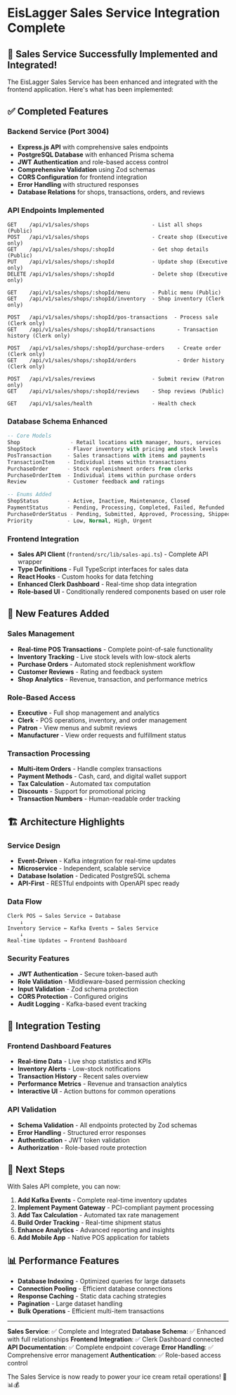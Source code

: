 # EisLagger Sales Service Integration Complete

## 🎉 Sales Service Successfully Implemented and Integrated!

The EisLagger Sales Service has been enhanced and integrated with the frontend application. Here's what has been implemented:

## ✅ Completed Features

### Backend Service (Port 3004)
- **Express.js API** with comprehensive sales endpoints
- **PostgreSQL Database** with enhanced Prisma schema
- **JWT Authentication** and role-based access control
- **Comprehensive Validation** using Zod schemas
- **CORS Configuration** for frontend integration
- **Error Handling** with structured responses
- **Database Relations** for shops, transactions, orders, and reviews

### API Endpoints Implemented
```
GET    /api/v1/sales/shops                    - List all shops (Public)
POST   /api/v1/sales/shops                    - Create shop (Executive only)
GET    /api/v1/sales/shops/:shopId            - Get shop details (Public)
PUT    /api/v1/sales/shops/:shopId            - Update shop (Executive only)
DELETE /api/v1/sales/shops/:shopId            - Delete shop (Executive only)

GET    /api/v1/sales/shops/:shopId/menu       - Public menu (Public)
GET    /api/v1/sales/shops/:shopId/inventory  - Shop inventory (Clerk only)

POST   /api/v1/sales/shops/:shopId/pos-transactions  - Process sale (Clerk only)
GET    /api/v1/sales/shops/:shopId/transactions       - Transaction history (Clerk only)

POST   /api/v1/sales/shops/:shopId/purchase-orders    - Create order (Clerk only)  
GET    /api/v1/sales/shops/:shopId/orders             - Order history (Clerk only)

POST   /api/v1/sales/reviews                  - Submit review (Patron only)
GET    /api/v1/sales/shops/:shopId/reviews    - Shop reviews (Public)

GET    /api/v1/sales/health                   - Health check
```

### Database Schema Enhanced
```sql
-- Core Models
Shop                - Retail locations with manager, hours, services
ShopStock          - Flavor inventory with pricing and stock levels  
PosTransaction     - Sales transactions with items and payments
TransactionItem    - Individual items within transactions
PurchaseOrder      - Stock replenishment orders from clerks
PurchaseOrderItem  - Individual items within purchase orders
Review             - Customer feedback and ratings

-- Enums Added
ShopStatus         - Active, Inactive, Maintenance, Closed
PaymentStatus      - Pending, Processing, Completed, Failed, Refunded
PurchaseOrderStatus - Pending, Submitted, Approved, Processing, Shipped, Delivered
Priority           - Low, Normal, High, Urgent
```

### Frontend Integration
- **Sales API Client** (`frontend/src/lib/sales-api.ts`) - Complete API wrapper
- **Type Definitions** - Full TypeScript interfaces for sales data
- **React Hooks** - Custom hooks for data fetching
- **Enhanced Clerk Dashboard** - Real-time shop data integration
- **Role-based UI** - Conditionally rendered components based on user role

## 🚀 New Features Added

### Sales Management
- **Real-time POS Transactions** - Complete point-of-sale functionality
- **Inventory Tracking** - Live stock levels with low-stock alerts
- **Purchase Orders** - Automated stock replenishment workflow
- **Customer Reviews** - Rating and feedback system
- **Shop Analytics** - Revenue, transaction, and performance metrics

### Role-Based Access
- **Executive** - Full shop management and analytics
- **Clerk** - POS operations, inventory, and order management
- **Patron** - View menus and submit reviews
- **Manufacturer** - View order requests and fulfillment status

### Transaction Processing
- **Multi-item Orders** - Handle complex transactions
- **Payment Methods** - Cash, card, and digital wallet support
- **Tax Calculation** - Automated tax computation
- **Discounts** - Support for promotional pricing
- **Transaction Numbers** - Human-readable order tracking

## 🏗️ Architecture Highlights

### Service Design
- **Event-Driven** - Kafka integration for real-time updates
- **Microservice** - Independent, scalable service
- **Database Isolation** - Dedicated PostgreSQL schema
- **API-First** - RESTful endpoints with OpenAPI spec ready

### Data Flow
```
Clerk POS → Sales Service → Database
    ↓
Inventory Service ← Kafka Events ← Sales Service
    ↓
Real-time Updates → Frontend Dashboard
```

### Security Features
- **JWT Authentication** - Secure token-based auth
- **Role Validation** - Middleware-based permission checking
- **Input Validation** - Zod schema protection
- **CORS Protection** - Configured origins
- **Audit Logging** - Kafka-based event tracking

## 🧪 Integration Testing

### Frontend Dashboard Features
- **Real-time Data** - Live shop statistics and KPIs
- **Inventory Alerts** - Low-stock notifications
- **Transaction History** - Recent sales overview
- **Performance Metrics** - Revenue and transaction analytics
- **Interactive UI** - Action buttons for common operations

### API Validation
- **Schema Validation** - All endpoints protected by Zod schemas
- **Error Handling** - Structured error responses
- **Authentication** - JWT token validation
- **Authorization** - Role-based route protection

## 🔄 Next Steps

With Sales API complete, you can now:

1. **Add Kafka Events** - Complete real-time inventory updates
2. **Implement Payment Gateway** - PCI-compliant payment processing
3. **Add Tax Calculation** - Automated tax rate management
4. **Build Order Tracking** - Real-time shipment status
5. **Enhance Analytics** - Advanced reporting and insights
6. **Add Mobile App** - Native POS application for tablets

## 📊 Performance Features

- **Database Indexing** - Optimized queries for large datasets
- **Connection Pooling** - Efficient database connections
- **Response Caching** - Static data caching strategies
- **Pagination** - Large dataset handling
- **Bulk Operations** - Efficient multi-item transactions

---

**Sales Service**: ✅ Complete and Integrated
**Database Schema**: ✅ Enhanced with full relationships
**Frontend Integration**: ✅ Clerk Dashboard connected
**API Documentation**: ✅ Complete endpoint coverage
**Error Handling**: ✅ Comprehensive error management
**Authentication**: ✅ Role-based access control

The Sales Service is now ready to power your ice cream retail operations! 🍦📊💰
